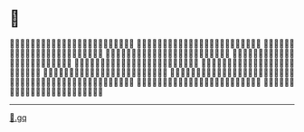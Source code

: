 # 🐆
🐆🐆🐆🐆🐆🐆🐆🐆🐆🐆🐆🐆🐆🐆🐆🐆🐆🐆🐆🐆🐆🐆🐆🐆
🐆🐆🐆🐆🐆🐆🐆🐆🐆🐆🐆🐆🐆🐆🐆🐆🐆🐆🐆🐆🐆🐆🐆🐆
🐆🐆🐆🐆🐆🐆🐆🐆🐆🐆🐆🐆🐆🐆🐆🐆🐆🐆🐆🐆🐆🐆🐆🐆
🐆🐆🐆🐆🐆🐆🐆🐆🐆🐆🐆🐆🐆🐆🐆🐆🐆🐆🐆🐆🐆🐆🐆🐆
🐆🐆🐆🐆🐆🐆🐆🐆🐆🐆🐆🐆🐆🐆🐆🐆🐆🐆🐆🐆🐆🐆🐆🐆
🐆🐆🐆🐆🐆🐆🐆🐆🐆🐆🐆🐆🐆🐆🐆🐆🐆🐆🐆🐆🐆🐆🐆🐆
🐆🐆🐆🐆🐆🐆🐆🐆🐆🐆🐆🐆🐆🐆🐆🐆🐆🐆🐆🐆🐆🐆🐆🐆
🐆🐆🐆🐆🐆🐆🐆🐆🐆🐆🐆🐆🐆🐆🐆🐆🐆🐆🐆🐆🐆🐆🐆🐆
🐆🐆🐆🐆🐆🐆🐆🐆🐆🐆🐆🐆🐆🐆🐆🐆🐆🐆🐆🐆🐆🐆🐆🐆
🐆🐆🐆🐆🐆🐆🐆🐆🐆🐆🐆🐆🐆🐆🐆🐆🐆🐆🐆🐆🐆🐆🐆🐆
🐆🐆🐆🐆🐆🐆🐆🐆🐆🐆🐆🐆🐆🐆🐆🐆🐆🐆🐆🐆🐆🐆🐆🐆
🐆🐆🐆🐆🐆🐆🐆🐆🐆🐆🐆🐆🐆🐆🐆🐆🐆🐆🐆🐆🐆🐆🐆🐆


---


[🐆.gq](https://xn--xn8h.gq)
